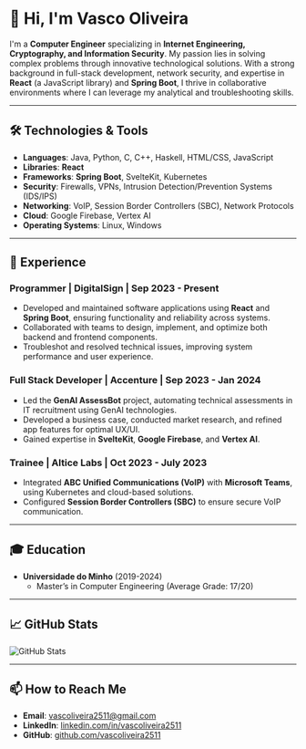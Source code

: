 # 👋 Hi, I'm Vasco Oliveira

I'm a **Computer Engineer** specializing in **Internet Engineering, Cryptography, and Information Security**. My passion lies in solving complex problems through innovative technological solutions. With a strong background in full-stack development, network security, and expertise in **React** (a JavaScript library) and **Spring Boot**, I thrive in collaborative environments where I can leverage my analytical and troubleshooting skills.

---

## 🛠️ Technologies & Tools

- **Languages**: Java, Python, C, C++, Haskell, HTML/CSS, JavaScript
- **Libraries**: **React**
- **Frameworks**: **Spring Boot**, SvelteKit, Kubernetes
- **Security**: Firewalls, VPNs, Intrusion Detection/Prevention Systems (IDS/IPS)
- **Networking**: VoIP, Session Border Controllers (SBC), Network Protocols
- **Cloud**: Google Firebase, Vertex AI
- **Operating Systems**: Linux, Windows

---

## 💼 Experience

### Programmer | DigitalSign | Sep 2023 - Present
- Developed and maintained software applications using **React** and **Spring Boot**, ensuring functionality and reliability across systems.
- Collaborated with teams to design, implement, and optimize both backend and frontend components.
- Troubleshot and resolved technical issues, improving system performance and user experience.

### Full Stack Developer | Accenture | Sep 2023 - Jan 2024
- Led the **GenAI AssessBot** project, automating technical assessments in IT recruitment using GenAI technologies.
- Developed a business case, conducted market research, and refined app features for optimal UX/UI.
- Gained expertise in **SvelteKit**, **Google Firebase**, and **Vertex AI**.

### Trainee | Altice Labs | Oct 2023 - July 2023
- Integrated **ABC Unified Communications (VoIP)** with **Microsoft Teams**, using Kubernetes and cloud-based solutions.
- Configured **Session Border Controllers (SBC)** to ensure secure VoIP communication.

---

## 🎓 Education

- **Universidade do Minho** (2019-2024)
  - Master’s in Computer Engineering (Average Grade: 17/20)

---

## 📈 GitHub Stats

![GitHub Stats](https://github-readme-stats.vercel.app/api?username=vascoliveira2511&show_icons=true&theme=radical)

---

## 📫 How to Reach Me

- **Email**: vascoliveira2511@gmail.com
- **LinkedIn**: [linkedin.com/in/vascoliveira2511](http://www.linkedin.com/in/vascoliveira2511)
- **GitHub**: [github.com/vascoliveira2511](https://github.com/vascoliveira2511)
